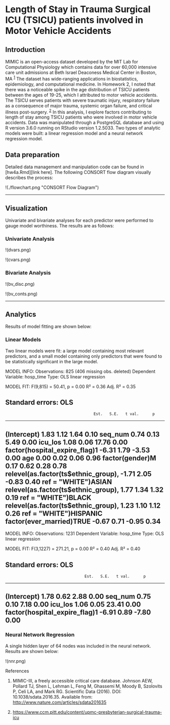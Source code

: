 # Length of Stay in Trauma Surgical ICU (TSICU) patients involved in Motor Vehicle Accidents

## Introduction

MIMIC is an open-access dataset developed by the MIT Lab for Computational Physiology which contains data for over 60,000 intensive care unit admissions at Beth Israel Deaconess Medical Center in Boston, MA <sup>[1](http://www.nature.com/articles/sdata201635)</sup> The dataset has wide-ranging applications in biostatistics, epidemiology, and computational medicine. In Homework 2, I noted that there was a noticeable spike in the age distribution of TSICU patients between the ages of 19-25, which I attributed to motor vehicle accidents. The TSICU serves patients with severe traumatic injury, respiratory failure as a consequence of major trauma, systemic organ failure, and critical illness post-surgery. <sup>[2](https://www.ccm.pitt.edu/content/upmc-presbyterian-surgical-trauma-icu)</sup>  In this analysis, I explore factors contributing to length of stay among TSICU patients who were involved in motor vehicle accidents. Data was manipulated through a PostgreSQL database and using R version 3.6.0 running on RStudio version 1.2.5033. Two types of analytic models were built: a linear regression model and a neural network regression model.

## Data preparation

Detailed data management and manipulation code can be found in [hw4a.Rmd][link here]. The following CONSORT flow diagram visually describes the process:

!(./flowchart.png "CONSORT Flow Diagram")

---

## Visualization

Univariate and bivariate analyses for each predictor were performed to gauge model worthiness. The results are as follows:

### Univariate Analysis

!(dvars.png)

!(cvars.png)

### Bivariate Analysis

!(bv_disc.png)

!(bv_conts.png)

---

## Analytics

Results of model fitting are shown below:

### Linear Models

Two linear models were fit: a large model containing most relevant predictors, and a small model containing only predictors that were found to be statistically significant in the large model.

MODEL INFO:
Observations: 825 (406 missing obs. deleted)
Dependent Variable: hosp_time
Type: OLS linear regression 

MODEL FIT:
F(9,815) = 50.41, p = 0.00
R² = 0.36
Adj. R² = 0.35 

Standard errors: OLS
----------------------------------------------------------------------
                                           Est.   S.E.   t val.      p
--------------------------------------- ------- ------ -------- ------
(Intercept)                                1.83   1.12     1.64   0.10
seq_num                                    0.74   0.13     5.49   0.00
icu_los                                    1.08   0.06    17.76   0.00
factor(hospital_expire_flag)1             -6.31   1.79    -3.53   0.00
age                                        0.00   0.02     0.06   0.96
factor(gender)M                            0.17   0.62     0.28   0.78
relevel(as.factor(ts$ethnic_group),       -1.71   2.05    -0.83   0.40
ref = "WHITE")ASIAN                                                   
relevel(as.factor(ts$ethnic_group),        1.77   1.34     1.32   0.19
ref = "WHITE")BLACK                                                   
relevel(as.factor(ts$ethnic_group),        1.23   1.10     1.12   0.26
ref = "WHITE")HISPANIC                                                
factor(ever_married)TRUE                  -0.67   0.71    -0.95   0.34
----------------------------------------------------------------------

MODEL INFO:
Observations: 1231
Dependent Variable: hosp_time
Type: OLS linear regression 

MODEL FIT:
F(3,1227) = 271.21, p = 0.00
R² = 0.40
Adj. R² = 0.40 

Standard errors: OLS
------------------------------------------------------------------
                                       Est.   S.E.   t val.      p
----------------------------------- ------- ------ -------- ------
(Intercept)                            1.78   0.62     2.88   0.00
seq_num                                0.75   0.10     7.18   0.00
icu_los                                1.06   0.05    23.41   0.00
factor(hospital_expire_flag)1         -6.91   0.89    -7.80   0.00
------------------------------------------------------------------

### Neural Network Regression

A single hidden layer of 64 nodes was included in the neural network. Results are shown below:

!(nnr.png)

References

1. MIMIC-III, a freely accessible critical care database. Johnson AEW, Pollard TJ, Shen L, Lehman L, Feng M, Ghassemi M, Moody B, Szolovits P, Celi LA, and Mark RG. Scientific Data (2016). DOI: 10.1038/sdata.2016.35. Available from: http://www.nature.com/articles/sdata201635

2. https://www.ccm.pitt.edu/content/upmc-presbyterian-surgical-trauma-icu

